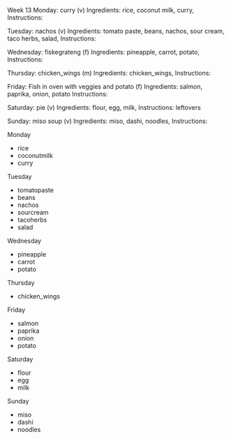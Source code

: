 Week 13
Monday: 
curry (v)
Ingredients: rice, coconut milk, curry, 
Instructions: 

Tuesday: 
nachos (v)
Ingredients: tomato paste, beans, nachos, sour cream, taco herbs, salad, 
Instructions: 

Wednesday: 
fiskegrateng (f)
Ingredients: pineapple, carrot, potato,
Instructions: 

Thursday: 
chicken_wings (m)
Ingredients: chicken_wings, 
Instructions: 

Friday: 
Fish in oven with veggies and potato (f)
Ingredients:  salmon, paprika, onion, potato
Instructions: 

Saturday: 
pie (v)
Ingredients: flour, egg, milk, 
Instructions: leftovers

Sunday: 
miso soup (v)
Ingredients: miso, dashi, noodles, 
Instructions: 


 Monday 
- rice 
- coconutmilk 
- curry 

 Tuesday 
- tomatopaste 
- beans 
- nachos 
- sourcream 
- tacoherbs 
- salad 

 Wednesday 
- pineapple 
- carrot 
- potato 

 Thursday 
- chicken_wings 

 Friday 
- salmon 
- paprika 
- onion 
- potato 

 Saturday 
- flour 
- egg 
- milk 

 Sunday 
- miso 
- dashi 
- noodles 

